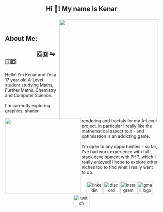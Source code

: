 <h2 align="center">Hi 👋! My name is Kenar</h2>

###

<img align="right" height="325" src="https://avatars.githubusercontent.com/u/142271790?v=4"  />

###

<img align="left" height="250" src="https://fiverr-res.cloudinary.com/images/q_auto,f_auto/gigs/156809199/original/343e3b76380997a45b5ed10869b0895ec2f95d96/draw-a-pixel-art-banner-cover-for-social-media.png"  />

###
<h3>&nbsp</h3>


<h2 align="left">About Me: &nbsp&nbsp&nbsp&nbsp&nbsp&nbsp&nbsp&nbsp&nbsp&nbsp&nbsp&nbsp&nbsp&nbsp&nbsp&nbsp&nbsp&nbsp&nbsp&nbsp&nbsp&nbsp&nbsp&nbsp&nbsp&nbsp&nbsp&nbsp&nbsp&nbsp&nbsp&nbsp&nbsp&nbsp&nbsp&nbsp&nbsp&nbsp&nbsp&nbsp&nbsp&nbsp&nbsp&nbsp&nbsp&nbsp&nbsp&nbsp&nbsp&nbsp&nbsp&nbsp&nbsp&nbsp&nbsp 🇬🇧 ⇋ 🇮🇩</h2>

###

<p align="left">Hello! I'm Kenar and I'm a 17 year old A-Level student studying Maths, Further Maths, Chemistry and Computer Science. <br><br>I'm currently exploring graphics, shader rendering and fractals for my A-Level project. In particular I really like the mathematical aspect to it - and optimisation is an addicting game.<br><br>I'm open to any opportunities - so far, I've had work experience with full-stack development with PHP, which I really enjoyed! I hope to explore other niches too to find what I really want to do.</p>

###

<div align="center">
  <img src="https://raw.githubusercontent.com/maurodesouza/profile-readme-generator/master/src/assets/icons/social/linkedin/default.svg" width="52" height="40" alt="linkedin logo"  />
  <img src="https://raw.githubusercontent.com/maurodesouza/profile-readme-generator/master/src/assets/icons/social/discord/default.svg" width="52" height="40" alt="discord logo"  />
  <img src="https://raw.githubusercontent.com/maurodesouza/profile-readme-generator/master/src/assets/icons/social/instagram/default.svg" width="52" height="40" alt="instagram logo"  />
  <img src="https://raw.githubusercontent.com/maurodesouza/profile-readme-generator/master/src/assets/icons/social/gmail/default.svg" width="52" height="40" alt="gmail logo"  />
  <img src="https://raw.githubusercontent.com/maurodesouza/profile-readme-generator/master/src/assets/icons/social/twitch/default.svg" width="52" height="40" alt="twitch logo"  />
</div>

###
